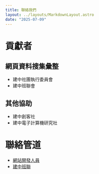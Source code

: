 ```yaml
---
title: 聯絡我們
layout: ../layouts/MarkdownLayout.astro
date: "2025-07-09"
---
```


# 貢獻者

## 網頁資料搜集彙整

- 建中社團執行委員會
- 建中班聯會

## 其他協助

- 建中創客社
- 建中電子計算機研究社

# 聯絡管道

- [網站開發人員](https://github.com/jx06T)
- [建中班聯](https://www.instagram.com/cksc.80th/)
